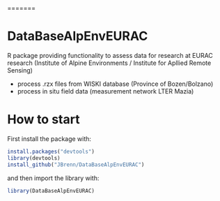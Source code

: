 
=======
# DataBaseAlpEnvEURAC
R package providing functionality to assess data for research at EURAC research (Institute of Alpine Environments / Institute for Apllied Remote Sensing)
* process .rzx files from WISKI database (Province of Bozen/Bolzano)
* process in situ field data (measurement network LTER Mazia)


# How to start

First install the package with:

```R
install.packages("devtools")
library(devtools)
install_github("JBrenn/DataBaseAlpEnvEURAC")
```

and then import the library with:

```R
library(DataBaseAlpEnvEURAC)
```
